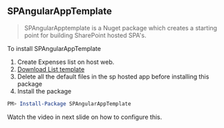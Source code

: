 SPAngularAppTemplate
--------------------

> SPAngularApptemplate is a Nuget package which creates a starting point for building SharePoint hosted SPA's.

To install SPAngularAppTemplate

1. Create Expenses list on host web.
2. [Download List template](http://1drv.ms/1xmXS6w)
3. Delete all the default files in the sp hosted app before installing this package
4. Install the package

````powershell  
PM> Install-Package SPAngularAppTemplate
````

Watch the video in next slide on how to configure this.